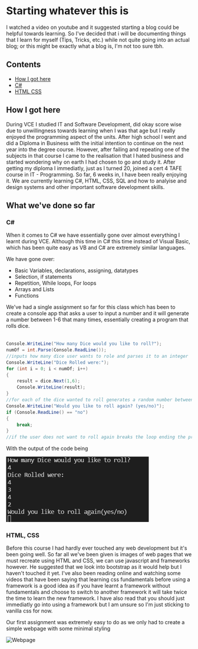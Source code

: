 # Starting whatever this is

I watched a video on youtube and it suggested starting a blog could be helpful towards learning. So I've decided that i will be documenting things that I learn for myself (Tips, Tricks, etc.) while not quite going into an actual blog; or this might be exactly what a blog is, I'm not too sure tbh.

## Contents
- [How I got here](#how-i-got-here)
- [C#](#c)
- [HTML CSS](#html-css)

## How I got here

During VCE I studied IT and Software Development, did okay score wise due to unwillingness towards learning when I was that age but I really enjoyed the programming aspect of the units. After high school I went and did a Diploma in Business with the initial intention to continue on the next year into the degree course. However, after failing and repeating one of the subjects in that course I came to the realisation that I hated business and started wondering why on earth I had chosen to go and study it. After getting my diploma I immediatly, just as I turned 20, joined a cert 4 TAFE course in IT - Programming. So far, 6 weeks in, I have been really enjoying it. We are currently learning C#, HTML, CSS, SQL and how to analyise and design systems and other important software development skills.

## What we've done so far

### C#
When it comes to C# we have essentially gone over almost everything I learnt during VCE. Although this time in C# this time instead of Visual Basic, which has been quite easy as VB and C# are extremely similar languages.

We have gone over:
- Basic Variables, declarations, assigning, datatypes
- Selection, if statements
- Repetition, While loops, For loops
- Arrays and Lists
- Functions

We've had a single assignment so far for this class which has been to create a console app that asks a user to input a number and it will generate a number between 1-6 that many times, essentially creating a program that rolls dice.
```c#

Console.WriteLine("How many Dice would you like to roll?");
numOf = int.Parse(Console.ReadLine());
//inputs how many dice user wants to role and parses it to an integer
Console.WriteLine("Dice Rolled were:");
for (int i = 0; i < numOf; i++)
{
    result = dice.Next(1,6);
    Console.WriteLine(result);
}
//for each of the dice wanted to roll generates a random number between 1 and 6 and prints it
Console.WriteLine("Would you like to roll again? (yes/no)");
if (Console.ReadLine() == "no")
{
    break;
}
//if the user does not want to roll again breaks the loop ending the program, if not loops back to the start.

```

With the output of the code being

![Code output image](./assets/output.png)

### HTML, CSS

Before this course I had hardly ever touched any web development but it's been going well. So far all we've been given is images of web pages that we must recreate using HTML and CSS, we can use javascript and frameworks however. He suggested that we look into bootstrap as it would help but I haven't touched it yet. I've also been reading online and watching some videos that have been saying that learning css fundamentals before using a framework is a good idea as if you have learnt a framework without fundamentals and choose to switch to another framework it will take twice the time to learn the new framework. I have also read that you should just immediatly go into using a framework but I am unsure so I'm just sticking to vanilla css for now.

Our first assignment was extremely easy to do as we only had to create a simple webpage with some minimal styling

![Webpage](./WebProg_Challenge1.png)

